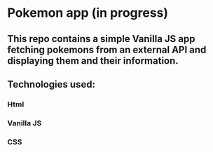# Pokemon app (in progress)
## This repo contains a simple Vanilla JS app fetching pokemons from an external API and displaying them and their information.
## Technologies used:
### Html
### Vanilla JS
### CSS
